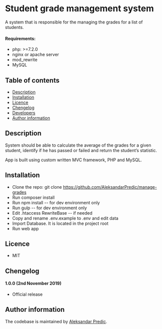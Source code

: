 # Student grade management system

A system that is responsible for the managing the grades for a list of students. 

#### Requirements: 
* php: >=7.2.0
* nginx or apache server
* mod_rewrite
* MySQL


## Table of contents

* [Description](#description)
* [Installation](#installation)
* [Licence](#licence)
* [Chengelog](#chengelog)
* [Developers](#developers)
* [Author information](#author-information)


## Description

System should be able to calculate the average of the grades for a given student,
identify if he has passed or failed and return the student’s statistic.

App is built using custom written MVC framework, PHP and MySQL.


## Installation

* Clone the repo: git clone https://github.com/AleksandarPredic/manage-grades
* Run composer install
* Run npm install -- for dev environment only
* Run gulp -- for dev environment only 
* Edit .htaccess RewriteBase -- if needed
* Copy and rename .env.example to .env and edit data
* Import Database. It is located in the project root
* Run web app

## Licence

* MIT


## Chengelog


#### 1.0.0 (2nd November 2019)
* Official release


## Author information

The codebase is maintained by [Aleksandar Predic](https://github.com/AleksandarPredic).
